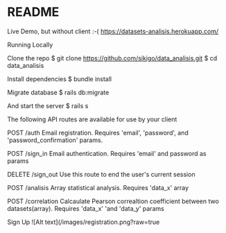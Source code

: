 # README

Live Demo, but without client :-(  https://datasets-analisis.herokuapp.com/

Running Locally

  Clone the repo
    $ git clone https://github.com/sikigo/data_analisis.git
    $ cd data_analisis

  Install dependencies
    $ bundle install

  Migrate database
    $ rails db:migrate

  And start the server
    $ rails s

The following API routes are available for use by your client

POST   /auth       Email registration. Requires 'email', 'password', and
                   'password_confirmation' params.

POST   /sign_in    Email authentication. Requires 'email' and password
                   as params

DELETE /sign_out   Use this route to end the user's current session


POST /analisis     Array statistical analysis. Requires 'data_x' array

POST /correlation  Calcaulate Pearson correaltion coefficient between
                   two datasets(array). Requires 'data_x' 'and 'data_y' params


Sign Up
![Alt text](/images/registration.png?raw=true



